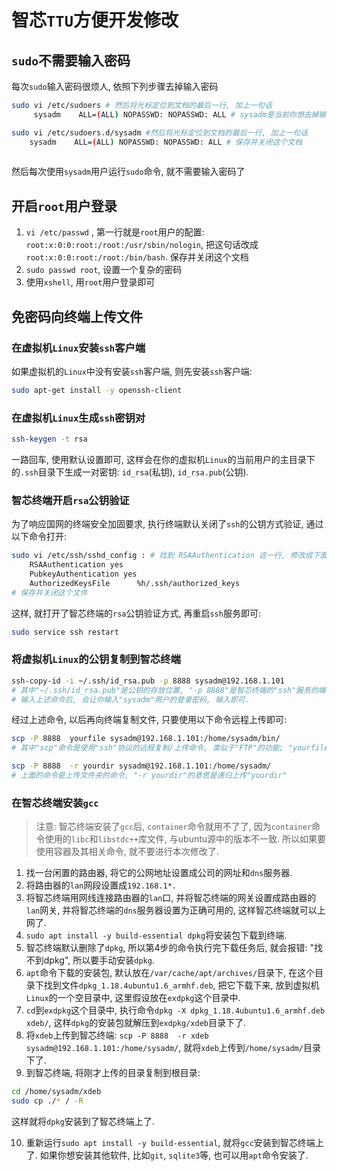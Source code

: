 # 智芯`TTU`方便开发修改

## `sudo`不需要输入密码

每次`sudo`输入密码很烦人, 依照下列步骤去掉输入密码

```bash
sudo vi /etc/sudoers # 然后将光标定位到文档的最后一行, 加上一句话
	 sysadm    ALL=(ALL) NOPASSWD: NOPASSWD: ALL # sysadm是当前你想去掉输入密码的用户名, 可以是任意有效的用户名. 保存并关闭这个文档

sudo vi /etc/sudoers.d/sysadm #然后将光标定位到文档的最后一行, 加上一句话
	sysadm    ALL=(ALL) NOPASSWD: NOPASSWD: ALL # 保存并关闭这个文档
	 
```

然后每次使用`sysadm`用户运行`sudo`命令, 就不需要输入密码了



## 开启`root`用户登录

1. `vi /etc/passwd` ,  第一行就是`root`用户的配置: `root:x:0:0:root:/root:/usr/sbin/nologin`, 把这句话改成  `root:x:0:0:root:/root:/bin/bash`. 保存并关闭这个文档
2. `sudo passwd root`, 设置一个复杂的密码
3. 使用`xshell`, 用`root`用户登录即可

## 免密码向终端上传文件

### 在虚拟机`Linux`安装`ssh`客户端

如果虚拟机的`Linux`中没有安装`ssh`客户端, 则先安装`ssh`客户端:

```bash
sudo apt-get install -y openssh-client
```

### 在虚拟机`Linux`生成`ssh`密钥对

```bash
ssh-keygen -t rsa
```
一路回车, 使用默认设置即可,  这样会在你的虚拟机`Linux`的当前用户的主目录下的`.ssh`目录下生成一对密钥: `id_rsa`(私钥), `id_rsa.pub`(公钥).

### 智芯终端开启`rsa`公钥验证

为了响应国网的终端安全加固要求, 执行终端默认关闭了`ssh`的公钥方式验证, 通过以下命令打开:

```bash
sudo vi /etc/ssh/sshd_config : # 找到 RSAAuthentication 这一行, 修改成下面的设置, 如果没有这3句话, 手动加入即可
	RSAAuthentication yes
	PubkeyAuthentication yes
	AuthorizedKeysFile      %h/.ssh/authorized_keys
# 保存并关闭这个文件	
```

这样, 就打开了智芯终端的`rsa`公钥验证方式,  再重启`ssh`服务即可:

```bash
sudo service ssh restart
```

### 将虚拟机`Linux`的公钥复制到智芯终端

```bash
ssh-copy-id -i ~/.ssh/id_rsa.pub -p 8888 sysadm@192.168.1.101
# 其中"~/.ssh/id_rsa.pub"是公钥的存放位置, "-p 8888"是智芯终端的"ssh"服务的端口号, "sysadm@192.168.1.101"的意思是, 将公钥存放到"192.168.1.101"这个"ssh"服务器的"sysadm"的主目录下的".ssh/authorized_keys"文件中
# 输入上述命令后, 会让你输入"sysadm"用户的登录密码, 输入即可.
```

经过上述命令, 以后再向终端复制文件, 只要使用以下命令远程上传即可:

```bash
scp -P 8888  yourfile sysadm@192.168.1.101:/home/sysadm/bin/
# 其中"scp"命令是使用"ssh"协议的远程复制/上传命令, 类似于"FTP"的功能; "yourfile"是你想要往终端复制的文件; "sysadm@192.168.1.101"意思是使用用户名"sysadm"登录"192.168.1.101"进行本次复制动作; ":/home/sysadm/bin/"是要将本次的文件放到终端的哪个目录下, 注意这个目录"sysadm"要有写权限

scp -P 8888  -r yourdir sysadm@192.168.1.101:/home/sysadm/
# 上面的命令是上传文件夹的命令, "-r yourdir"的意思是递归上传"yourdir"
```

### 在智芯终端安装`gcc`

> 注意: 智芯终端安装了`gcc`后, `container`命令就用不了了, 因为`container`命令使用的`libc`和`libstdc++`库文件, 与ubuntu源中的版本不一致. 所以如果要使用容器及其相关命令, 就不要进行本次修改了.

1. 找一台闲置的路由器, 将它的公网地址设置成公司的网址和`dns`服务器.
2. 将路由器的`lan`网段设置成`192.168.1*.`
3. 将智芯终端用网线连接路由器的`lan`口, 并将智芯终端的网关设置成路由器的`lan`网关, 并将智芯终端的`dns`服务器设置为正确可用的, 这样智芯终端就可以上网了.
4. `sudo apt install -y build-essential dpkg`将安装包下载到终端.
5. 智芯终端默认删除了`dpkg`, 所以第4步的命令执行完下载任务后, 就会报错: "找不到dpkg",  所以要手动安装`dpkg`.
6. `apt`命令下载的安装包, 默认放在`/var/cache/apt/archives/`目录下,  在这个目录下找到文件`dpkg_1.18.4ubuntu1.6_armhf.deb`, 把它下载下来, 放到虚拟机`Linux`的一个空目录中, 这里假设放在`exdpkg`这个目录中.
7. `cd`到`exdpkg`这个目录中, 执行命令`dpkg -X dpkg_1.18.4ubuntu1.6_armhf.deb xdeb/`, 这样`dpkg`的安装包就解压到`exdpkg/xdeb`目录下了.
8. 将`xdeb`上传到智芯终端: `scp -P 8888  -r xdeb sysadm@192.168.1.101:/home/sysadm/`, 就将`xdeb`上传到`/home/sysadm/`目录下了.
9. 到智芯终端, 将刚才上传的目录复制到根目录: 

```bash
cd /home/sysadm/xdeb
sudo cp ./* / -R
```
这样就将`dpkg`安装到了智芯终端上了.

10. 重新运行`sudo apt install -y build-essential`, 就将`gcc`安装到智芯终端上了. 如果你想安装其他软件, 比如`git`, `sqlite3`等, 也可以用`apt`命令安装了.